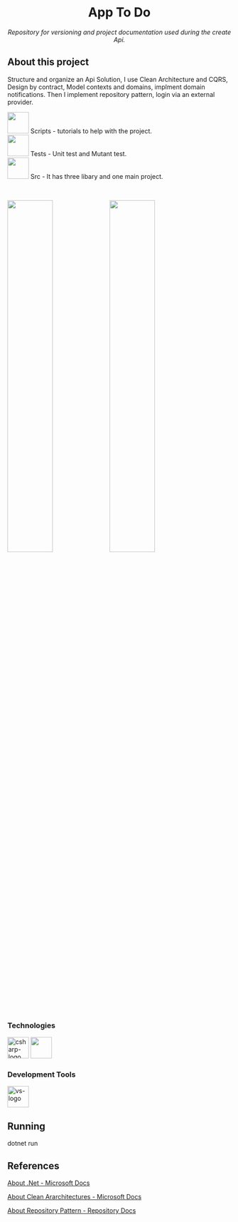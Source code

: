 <h1 align="center">App To Do</h1>
<p align="center"><i>Repository for versioning and project documentation used during the create Api.</i></p>

##  About this project
<p>
Structure and organize an Api Solution, I use Clean Architecture and CQRS, Design by contract, Model contexts and domains, 
implment domain notifications. Then I implement repository pattern, login via an external provider.
</p>

<p display="inline-block">
<dl>
    <dt> 
          <img width="48" src="https://img.icons8.com/emoji/48/000000/open-file-folder-emoji.png"/>
           Scripts - tutorials to help with the project.      
    </dt>
    <dt> 
          <img width="48" src="https://img.icons8.com/emoji/48/000000/open-file-folder-emoji.png"/>
          Tests - Unit test and Mutant test.        
    </dt>
    <dt> 
          <img width="48" src="https://img.icons8.com/emoji/48/000000/open-file-folder-emoji.png"/>
          Src - It has three libary and one main project.       
    </dt>
</dl>
</p>

<br>
<p display="inline-block">
 <img align="left" width="45%" src="https://docs.microsoft.com/pt-br/dotnet/architecture/modern-web-apps-azure/media/image5-7.png"/> 
 <img align="rigth" width="45%" src="https://docs.microsoft.com/pt-br/azure/architecture/patterns/_images/command-and-query-responsibility-segregation-cqrs-separate-stores.png"/>
</p>
<br><br><br>

### Technologies
<p align="rigth" display="inline-block">
  <img width="48" src="https://www.freeiconspng.com/uploads/c-logo-icon-18.png" alt="csharp-logo"/>
  <img width="48" src="https://img.icons8.com/fluency/48/000000/docker.png"/>  
</p>
                                                                                                  
### Development Tools
<p display="inline-block">
  <img width="48" src="https://static.wikia.nocookie.net/logopedia/images/e/ec/Microsoft_Visual_Studio_2022.svg" alt="vs-logo"/>
</p>

## Running
dotnet run

## References
[About .Net - Microsoft Docs](https://docs.microsoft.com/pt-br/dotnet/fundamentals/)

[About Clean Ararchitectures - Microsoft Docs](https://docs.microsoft.com/pt-br/dotnet/architecture/modern-web-apps-azure/common-web-application-architectures)

[About Repository Pattern - Repository Docs](https://docs.microsoft.com/pt-br/dotnet/architecture/modern-web-apps-azure/common-web-application-architectures)




